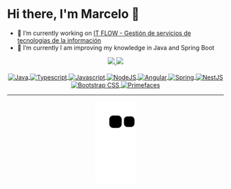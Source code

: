 # Hi there, I'm Marcelo 👋

- 🔭 I’m currently working on [IT FLOW - Gestión de servicios de tecnologías de la información](https://github.com/users/mroncatto/projects/8)
- 🌱 I’m currently I am improving my knowledge in Java and Spring Boot

<div align="center">
  <a href="https://github.com/mroncatto">
  <img height="180em" src="https://github-readme-stats.vercel.app/api?username=mroncatto&show_icons=true&theme=dark&include_all_commits=true&count_private=true"/>
  <img height="180em" src="https://github-readme-stats.vercel.app/api/top-langs/?username=mroncatto&layout=compact&langs_count=7&theme=dark"/>
</div>
<div align="center" style="display: inline_block"><br>
  <img align="center" title="Java" alt="Java" height="40" width="40" src="https://cdn.jsdelivr.net/gh/devicons/devicon/icons/java/java-original.svg">
  <img align="center" title="Typescript" alt="Typescript" height="40" width="40" src="https://cdn.jsdelivr.net/gh/devicons/devicon/icons/typescript/typescript-original.svg">
  <img align="center" title="Javascript" alt="Javascript" height="40" width="40" src="https://cdn.jsdelivr.net/gh/devicons/devicon/icons/javascript/javascript-original.svg">
  <img align="center" title="NodeJS" alt="NodeJS" height="40" width="40" src="https://cdn.jsdelivr.net/gh/devicons/devicon/icons/nodejs/nodejs-original.svg">
  <img align="center" title="Angular" alt="Angular" height="40" width="40" src="https://cdn.jsdelivr.net/gh/devicons/devicon/icons/angularjs/angularjs-original.svg">
  <img align="center" title="Spring" alt="Spring" height="40" width="40" src="https://img.icons8.com/color/48/000000/spring-logo.png">
  <img align="center" title="NestJS" alt="NestJS" height="40" width="40" src="https://cdn.jsdelivr.net/gh/devicons/devicon/icons/nestjs/nestjs-plain.svg">
  <img align="center" title="Bootstrap CSS" alt="Bootstrap CSS" height="40" width="40" src="https://img.icons8.com/color/48/000000/bootstrap.png">
  <img align="center" title="Primefaces" alt="Primefaces" height="40" width="40" src="https://www.primefaces.org/wp-content/uploads/fbrfg/favicon.ico">
</div>
  
---
  
<div align="center">
  
  ![Snake animation](https://github.com/mroncatto/mroncatto/blob/output/github-contribution-grid-snake.svg)
  
</div>
